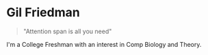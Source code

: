 # Gil Friedman
> "Attention span is all you need"

I'm a College Freshman with an interest in Comp Biology and Theory.
